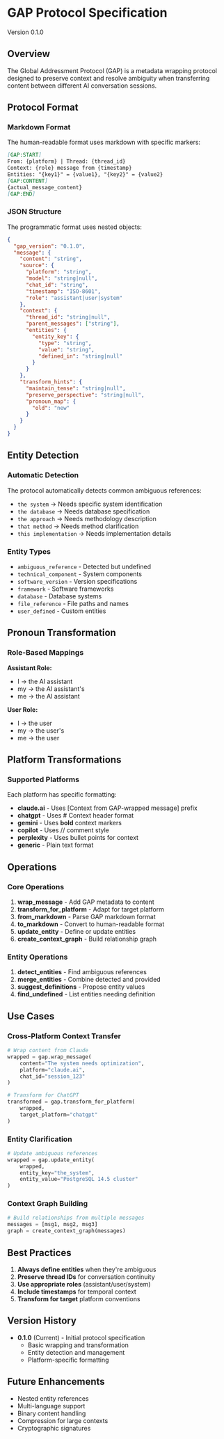 # GAP Protocol Specification

Version 0.1.0

## Overview

The Global Addressment Protocol (GAP) is a metadata wrapping protocol designed to preserve context and resolve ambiguity when transferring content between different AI conversation sessions.

## Protocol Format

### Markdown Format

The human-readable format uses markdown with specific markers:

```markdown
[GAP:START]
From: {platform} | Thread: {thread_id}
Context: {role} message from {timestamp}
Entities: "{key1}" = {value1}, "{key2}" = {value2}
[GAP:CONTENT]
{actual_message_content}
[GAP:END]
```

### JSON Structure

The programmatic format uses nested objects:

```json
{
  "gap_version": "0.1.0",
  "message": {
    "content": "string",
    "source": {
      "platform": "string",
      "model": "string|null",
      "chat_id": "string",
      "timestamp": "ISO-8601",
      "role": "assistant|user|system"
    },
    "context": {
      "thread_id": "string|null",
      "parent_messages": ["string"],
      "entities": {
        "entity_key": {
          "type": "string",
          "value": "string",
          "defined_in": "string|null"
        }
      }
    },
    "transform_hints": {
      "maintain_tense": "string|null",
      "preserve_perspective": "string|null",
      "pronoun_map": {
        "old": "new"
      }
    }
  }
}
```

## Entity Detection

### Automatic Detection

The protocol automatically detects common ambiguous references:

- `the system` → Needs specific system identification
- `the database` → Needs database specification
- `the approach` → Needs methodology description
- `that method` → Needs method clarification
- `this implementation` → Needs implementation details

### Entity Types

- `ambiguous_reference` - Detected but undefined
- `technical_component` - System components
- `software_version` - Version specifications
- `framework` - Software frameworks
- `database` - Database systems
- `file_reference` - File paths and names
- `user_defined` - Custom entities

## Pronoun Transformation

### Role-Based Mappings

**Assistant Role:**
- I → the AI assistant
- my → the AI assistant's
- me → the AI assistant

**User Role:**
- I → the user
- my → the user's
- me → the user

## Platform Transformations

### Supported Platforms

Each platform has specific formatting:

- **claude.ai** - Uses [Context from GAP-wrapped message] prefix
- **chatgpt** - Uses # Context header format
- **gemini** - Uses **bold** context markers
- **copilot** - Uses // comment style
- **perplexity** - Uses bullet points for context
- **generic** - Plain text format

## Operations

### Core Operations

1. **wrap_message** - Add GAP metadata to content
2. **transform_for_platform** - Adapt for target platform
3. **from_markdown** - Parse GAP markdown format
4. **to_markdown** - Convert to human-readable format
5. **update_entity** - Define or update entities
6. **create_context_graph** - Build relationship graph

### Entity Operations

1. **detect_entities** - Find ambiguous references
2. **merge_entities** - Combine detected and provided
3. **suggest_definitions** - Propose entity values
4. **find_undefined** - List entities needing definition

## Use Cases

### Cross-Platform Context Transfer

```python
# Wrap content from Claude
wrapped = gap.wrap_message(
    content="The system needs optimization",
    platform="claude.ai",
    chat_id="session_123"
)

# Transform for ChatGPT
transformed = gap.transform_for_platform(
    wrapped,
    target_platform="chatgpt"
)
```

### Entity Clarification

```python
# Update ambiguous references
wrapped = gap.update_entity(
    wrapped,
    entity_key="the_system",
    entity_value="PostgreSQL 14.5 cluster"
)
```

### Context Graph Building

```python
# Build relationships from multiple messages
messages = [msg1, msg2, msg3]
graph = create_context_graph(messages)
```

## Best Practices

1. **Always define entities** when they're ambiguous
2. **Preserve thread IDs** for conversation continuity
3. **Use appropriate roles** (assistant/user/system)
4. **Include timestamps** for temporal context
5. **Transform for target** platform conventions

## Version History

- **0.1.0** (Current) - Initial protocol specification
  - Basic wrapping and transformation
  - Entity detection and management
  - Platform-specific formatting

## Future Enhancements

- Nested entity references
- Multi-language support
- Binary content handling
- Compression for large contexts
- Cryptographic signatures